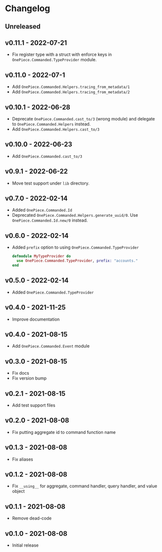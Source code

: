 # Changelog

## Unreleased

## v0.11.1 - 2022-07-21

- Fix register type with a struct with enforce keys in  `OnePiece.Commanded.TypeProvider` module. 

## v0.11.0 - 2022-07-1

- Add `OnePiece.Commanded.Helpers.tracing_from_metadata/1`
- Add `OnePiece.Commanded.Helpers.tracing_from_metadata/2`

## v0.10.1 - 2022-06-28

- Deprecate `OnePiece.Commanded.cast_to/3` (wrong module) and delegate to
  `OnePiece.Commanded.Helpers` instead.
- Add `OnePiece.Commanded.Helpers.cast_to/3`

## v0.10.0 - 2022-06-23

- Add `OnePiece.Commanded.cast_to/3`

## v0.9.1 - 2022-06-22

- Move test support under `lib` directory.

## v0.7.0 - 2022-02-14

- Added `OnePiece.Commanded.Id`
- Deprecated `OnePiece.Commanded.Helpers.generate_uuid/0`. Use
  `OnePiece.Commanded.Id.new/0` instead.

## v0.6.0 - 2022-02-14

- Added `prefix` option to using `OnePiece.Commanded.TypeProvider`
    
  ```elixir
  defmodule MyTypeProvider do
    use OnePiece.Commanded.TypeProvider, prefix: "accounts."
  end
  ```

## v0.5.0 - 2022-02-14

- Added `OnePiece.Commanded.TypeProvider`

## v0.4.0 - 2021-11-25

- Improve documentation

## v0.4.0 - 2021-08-15

- Add `OnePiece.Commanded.Event` module

## v0.3.0 - 2021-08-15

- Fix docs
- Fix version bump

## v0.2.1 - 2021-08-15

- Add test support files

## v0.2.0 - 2021-08-08

- Fix putting aggregate id to command function name

## v0.1.3 - 2021-08-08

- Fix aliases

## v0.1.2 - 2021-08-08

- Fix `__using__` for aggregate, command handler, query handler, and value
  object

## v0.1.1 - 2021-08-08

- Remove dead-code

## v0.1.0 - 2021-08-08

- Initial release

